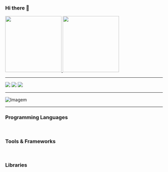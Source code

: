### Hi there 👋

<!--
**GabrielXavier00/GabrielXavier00** is a ✨ _special_ ✨ repository because its `README.md` (this file) appears on your GitHub profile.

Here are some ideas to get you started:

- 🔭 I’m currently working on ...
- 🌱 I’m currently learning ...
- 👯 I’m looking to collaborate on ...
- 🤔 I’m looking for help with ...
- 💬 Ask me about ...
- 📫 How to reach me: ...
- 😄 Pronouns: ...
- ⚡ Fun fact: ...
-->

<div>
<a href="https://github.com/GabrielXavier00"/>
<img height="180em" src="https://github-readme-stats.vercel.app/api?username=gabriel-xavier1&show_icons=true&theme=tokyonight"/>
<img height="180em" src="https://github-readme-stats.vercel.app/api/top-langs/?username=gabriel-xavier1&theme=tokyonight"/>
</div>
<hr>
<div>
<!-- <img align="center" alt="" height="30" width="40" src="https://cdn.jsdelivr.net/gh/devicons/devicon@latest/icons/html5/html5-original.svg" />
<img align="center" alt="" height="30" width="40" src="https://cdn.jsdelivr.net/gh/devicons/devicon@latest/icons/css3/css3-original.svg" />              
<img align="center" alt="" height="30" width="40" src="https://cdn.jsdelivr.net/gh/devicons/devicon@latest/icons/javascript/javascript-original.svg"/>
<img align="center" alt="" height="30" width="40" src="https://cdn.jsdelivr.net/gh/devicons/devicon@latest/icons/typescript/typescript-original.svg" />
<img align="center" alt="" height="30" width="40"  src="https://cdn.jsdelivr.net/gh/devicons/devicon@latest/icons/react/react-original.svg" />
<img align="center" alt="" height="50" width="50" src="https://cdn.jsdelivr.net/gh/devicons/devicon@latest/icons/nodejs/nodejs-original.svg" /> 
  <img align="center" alt="" src="https://skillicons.dev/icons?i=react,bootstrap,html,css,tailwind,git,typescript,nodejs" />
  -->

</div>


<div>
  <a href="" target="_blank"><img src="https://img.shields.io/badge/Gmail-D14836?style=for-the-badge&logo=gmail&logoColor=white"/></a>
  <a href="" target="_blank"><img src="https://img.shields.io/badge/-LeetCode-FFA116?style=for-the-badge&logo=LeetCode&logoColor=black"/></a>
  <a href="" target="_blank"><img src="https://img.shields.io/badge/Twitter-1DA1F2?style=for-the-badge&logo=twitter&logoColor=white"/></a>
</div>
 
<hr>
<p align="left">
  <img align="center" src="https://github.com/VariableBee/VariableBee/assets/77739311/4e9f41af-6b57-49a7-b15a-74322e96b4d7" alt="Imagem">
</p>
<hr>
<div> 
  <h3>Programming Languages</h3><br>
  
<img  align="center" alt="" src="https://skillicons.dev/icons?i=html,css,typescript,nodejs" />
</div>

<div> 
  <h3>Tools & Frameworks</h3><br>
  
<img  align="center" alt="" src="https://skillicons.dev/icons?i=react,bootstrap,tailwind,vscode,git" />
</div>

<div> 
  <h3>Libraries</h3><br>
  
<img  align="center" alt="" src="https://skillicons.dev/icons?i=react,bootstrap,tailwind" />
</div>







